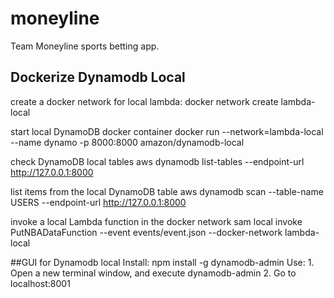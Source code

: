 # moneyline
Team Moneyline sports betting app.

## Dockerize Dynamodb Local
create a docker network for local lambda:
    docker network create lambda-local

start local DynamoDB docker container
    docker run --network=lambda-local --name dynamo -p 8000:8000 amazon/dynamodb-local

check DynamoDB local tables
    aws dynamodb list-tables --endpoint-url http://127.0.0.1:8000

list items from the local DynamoDB table
    aws dynamodb scan --table-name USERS --endpoint-url http://127.0.0.1:8000

invoke a local Lambda function in the docker network
    sam local invoke PutNBADataFunction --event events/event.json --docker-network lambda-local

##GUI for Dynamodb local
Install: npm install -g dynamodb-admin
Use:
    1. Open a new terminal window, and execute dynamodb-admin
    2. Go to localhost:8001

